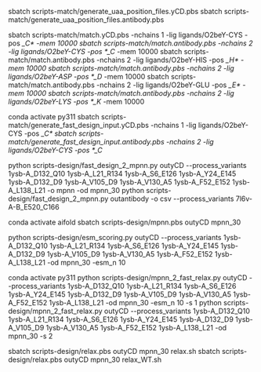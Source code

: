 sbatch scripts-match/generate_uaa_position_files.yCD.pbs
sbatch scripts-match/generate_uaa_position_files.antibody.pbs

sbatch scripts-match/match.yCD.pbs -nchains 1 -lig ligands/O2beY-CYS -pos *_*_C* -mem 10000
sbatch scripts-match/match.antibody.pbs -nchains 2 -lig ligands/O2beY-CYS -pos *_*_C* -mem 10000
sbatch scripts-match/match.antibody.pbs -nchains 2 -lig ligands/O2beY-HIS -pos *_*_H* -mem 10000
sbatch scripts-match/match.antibody.pbs -nchains 2 -lig ligands/O2beY-ASP -pos *_*_D* -mem 10000
sbatch scripts-match/match.antibody.pbs -nchains 2 -lig ligands/O2beY-GLU -pos *_*_E* -mem 10000
sbatch scripts-match/match.antibody.pbs -nchains 2 -lig ligands/O2beY-LYS -pos *_*_K* -mem 10000

conda activate py311
sbatch scripts-match/generate_fast_design_input.yCD.pbs -nchains 1 -lig ligands/O2beY-CYS -pos *_*_C*
sbatch scripts-match/generate_fast_design_input.antibody.pbs -nchains 2 -lig ligands/O2beY-CYS -pos *_*_C*

python scripts-design/fast_design_2_mpnn.py outyCD --process_variants 1ysb-A_D132_Q10 1ysb-A_L21_R134 1ysb-A_S6_E126 1ysb-A_Y24_E145 1ysb-A_D132_D9 1ysb-A_V105_D9 1ysb-A_V130_A5 1ysb-A_F52_E152 1ysb-A_L138_L21 -o mpnn -od mpnn_30
python scripts-design/fast_design_2_mpnn.py outantibody -o csv --process_variants 7l6v-A-B_E520_C166

conda activate aifold
sbatch scripts-design/mpnn.pbs outyCD mpnn_30

python scripts-design/esm_scoring.py outyCD --process_variants 1ysb-A_D132_Q10 1ysb-A_L21_R134 1ysb-A_S6_E126 1ysb-A_Y24_E145 1ysb-A_D132_D9 1ysb-A_V105_D9 1ysb-A_V130_A5 1ysb-A_F52_E152 1ysb-A_L138_L21 -od mpnn_30 -esm_n 10

conda activate py311
python scripts-design/mpnn_2_fast_relax.py outyCD --process_variants 1ysb-A_D132_Q10 1ysb-A_L21_R134 1ysb-A_S6_E126 1ysb-A_Y24_E145 1ysb-A_D132_D9 1ysb-A_V105_D9 1ysb-A_V130_A5 1ysb-A_F52_E152 1ysb-A_L138_L21 -od mpnn_30 -esm_n 10 -s 1
python scripts-design/mpnn_2_fast_relax.py outyCD --process_variants 1ysb-A_D132_Q10 1ysb-A_L21_R134 1ysb-A_S6_E126 1ysb-A_Y24_E145 1ysb-A_D132_D9 1ysb-A_V105_D9 1ysb-A_V130_A5 1ysb-A_F52_E152 1ysb-A_L138_L21 -od mpnn_30 -s 2

sbatch scripts-design/relax.pbs outyCD mpnn_30 relax.sh
sbatch scripts-design/relax.pbs outyCD mpnn_30 relax_WT.sh
